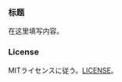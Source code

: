 

### 标题

在这里填写内容。

### License

MITライセンスに従う。[LICENSE](https://github.com/klovien/klovien.github.io/blob/master/LICENSE)。
